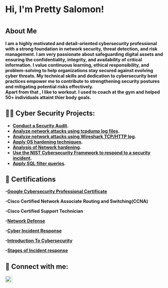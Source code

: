 <h1>Hi, I'm Pretty Salomon! <h1>

<h2> About Me </h2>
<b>I am a highly motivated and detail-oriented cybersecurity professional with a strong foundation in network security, threat detection, and risk management. I am very passionate about safeguarding digital assets and ensuring the confidentiality, integrity, and availability of critical information. I value continuous learning, ethical responsibility, and problem-solving to help organizations stay secured against evolving cyber threats. My technical skills and dedication to cybersecurity best practices empower me to contribute to strengthening security postures and mitigating potential risks effectively.<b /> 
<br /> Apart from that , I like to workout. I used to coach at the gym and helped 50+ individuals attaint thier body goals. <br /> 
  
<h2>👨‍💻 Cyber Security Projects:</h2>

  -  [Conduct a Security Audit](https://github.com/prettysalomon/Conduct-a-Security-Audit).
  - [Analyze network attacks using tcpdump log files](https://github.com/prettysalomon/Network-traffic-Analysis/blob/main/README.md).
  - [Analyze network attacks using Wireshark TCP/HTTP log](https://github.com/prettysalomon/Analyze-network-attacks-Wireshark-TCP-HTTP-log.).
  - [Apply OS hardening techniques](https://github.com/prettysalomon/Apply-OS-Hardening-Techniques/blob/main/README.md).
  - [Analysis of Network hardening](https://github.com/prettysalomon/Analysis-of-network-hardening/blob/main/README.md).
  - [Use the NIST Cybersecurity Framework to respond to a security incident](https://github.com/prettysalomon/Use-the-NIST-Cybersecurity-Framework-to-respond-to-a-security-incident/edit/main/README.md).
  - [Apply SQL filter queries](https://github.com/prettysalomon/Apply-SQL-filter-queries).

<h2> 📄 Certifications </h2>

-[Google Cybersecurity Professional Certificate](https://www.coursera.org/account/accomplishments/specialization/1JUY1VNB7RS7)

-Cisco Certified Network Associate Routing and Switching(CCNA)

-Cisco Certified Support Technician

-[Network Defense](https://www.credly.com/badges/93afa4ff-861d-4fa3-8cb1-bf2a7fd0a823/linked_in_profile)

-[Cyber Incident Response](https://www.coursera.org/account/accomplishments/verify/TCM94SN6S022)

-[Introduction To Cybersecurity](https://www.credly.com/badges/3cafca3d-5217-4072-8e97-e932cb347b84/linked_in_profile)

-[Stages of Incident response](https://www.coursera.org/account/accomplishments/verify/7ZDAMFSHCM1W)



  


<h2> 🤳 Connect with me:</h2>

[<img align="left" alt="PrettySalomon | LinkedIn" width="22px" src="https://cdn.jsdelivr.net/npm/simple-icons@v3/icons/linkedin.svg" />][linkedin]

[linkedin]: https://www.linkedin.com/in/lamosalomon/



<!--
**joshmadakor1/joshmadakor1** is a ✨ _special_ ✨ repository because its `README.md` (this file) appears on your GitHub profile.

Here are some ideas to get you started:

- 🔭 I’m currently working on ...
- 🌱 I’m currently learning ...
- 👯 I’m looking to collaborate on ...
- 🤔 I’m looking for help with ...
- 💬 Ask me about ...
- 📫 How to reach me: ...
- 😄 Pronouns: ...
- ⚡ Fun fact: ...
-->
